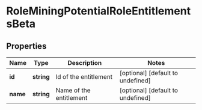 # RoleMiningPotentialRoleEntitlementsBeta

## Properties

Name | Type | Description | Notes
------------ | ------------- | ------------- | -------------
**id** | **string** | Id of the entitlement | [optional] [default to undefined]
**name** | **string** | Name of the entitlement | [optional] [default to undefined]

